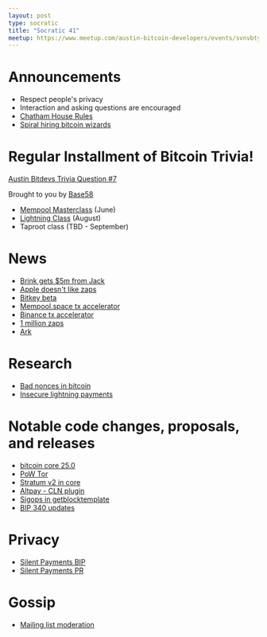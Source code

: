 ```yaml
---
layout: post
type: socratic
title: "Socratic 41"
meetup: https://www.meetup.com/austin-bitcoin-developers/events/svnvbtyfcjbtb/
---
```


# Announcements

- Respect people's privacy
- Interaction and asking questions are encouraged
- [Chatham House Rules](https://www.chathamhouse.org/about-us/chatham-house-rule)
- [Spiral hiring bitcoin wizards](https://lists.linuxfoundation.org/pipermail/bitcoin-dev/2023-April/021589.html)


# Regular Installment of Bitcoin Trivia!
[Austin Bitdevs Trivia Question #7](https://twitter.com/base58btc/status/1669480009432551425)

Brought to you by [Base58](https://www.base58.school/)
- [Mempool Masterclass](https://base58.school/classes/mempool-masterclass) (June)
- [Lightning Class](https://base58.school/classes/lightning-bolts) (August)
- Taproot class (TBD - September)

# News

- [Brink gets $5m from Jack](https://twitter.com/bitcoinbrink/status/1669012369727537152)
- [Apple doesn't like zaps](https://twitter.com/damusapp/status/1668529709867495424)
- [Bitkey beta](https://bitkey.build/beta/)
- [Mempool.space tx accelerator](https://nitter.at/mempool/status/1659619347910803466)
- [Binance tx accelerator](https://twitter.com/binance/status/1669313954097537025)
- [1 million zaps](https://stats.nostr.band/#total_zaps)
- [Ark](https://www.arkpill.me/)

# Research

- [Bad nonces in bitcoin](https://eprint.iacr.org/2023/841)
- [Insecure lightning payments](https://blog.bitmex.com/lightning-payments-when-are-they-too-small-to-secure/)

# Notable code changes, proposals, and releases

- [bitcoin core 25.0](https://github.com/bitcoin/bitcoin/blob/master/doc/release-notes/release-notes-25.0.md)
- [PoW Tor](https://twitter.com/DarkDotFail/status/1664324309689548827)
- [Stratum v2 in core](https://github.com/bitcoin/bitcoin/pull/27854)
- [Altpay - CLN plugin](https://github.com/ffaex/altpay)
- [Sigops in getblocktemplate](https://github.com/bitcoin/bitcoin/pull/27433)
- [BIP 340 updates](https://github.com/bitcoin/bips/pull/1446)

# Privacy

- [Silent Payments BIP](https://github.com/bitcoin/bips/pull/1458)
- [Silent Payments PR](https://github.com/bitcoin/bitcoin/pull/27827)

# Gossip

- [Mailing list moderation](https://lists.linuxfoundation.org/pipermail/bitcoin-dev/2023-June/021734.html)

